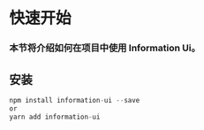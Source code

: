 # 快速开始

### 本节将介绍如何在项目中使用 Information Ui。

## 安装

```js
npm install information-ui --save
or
yarn add information-ui
```
